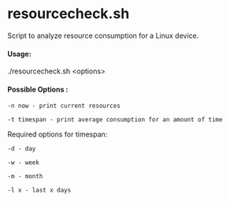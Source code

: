 # resourcecheck.sh

Script to analyze resource consumption for a Linux device. 

#### Usage:

./resourcecheck.sh \<options>

#### Possible Options :

    -n now - print current resources

    -t timespan - print average consumption for an amount of time

  Required options for timespan:
  
    -d - day
    
    -w - week
    
    -m - month
    
    -l x - last x days
